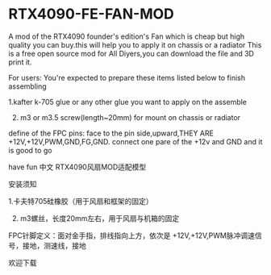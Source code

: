 # RTX4090-FE-FAN-MOD
A mod of the RTX4090 founder's edition's Fan which is cheap but high quality you can buy.this will help you to apply it on chassis or a radiator
This is a free open source mod for All Diyers,you can download the file and 3D print it.


For users:
You're expected to prepare these items listed below to finish assembling

1.kafter k-705 glue or any other glue you want to apply on the assemble

2. m3 or m3.5 screw(length~20mm) for mount on chassis or radiator

  define of the FPC pins: face to the pin side,upward,THEY ARE +12V,+12V,PWM,GND,FG,GND.
  connect one pare of the +12v and GND and it is good to go

have fun
中文
RTX4090风扇MOD适配模型

安装须知

1.卡夫特705硅橡胶（用于风扇和框架的固定）

2. m3螺丝，长度20mm左右，用于风扇与机箱的固定

FPC针脚定义：面对金手指，排线指向上方，依次是 +12V,+12V,PWM脉冲调速信号，接地，测速线，接地

欢迎下载


